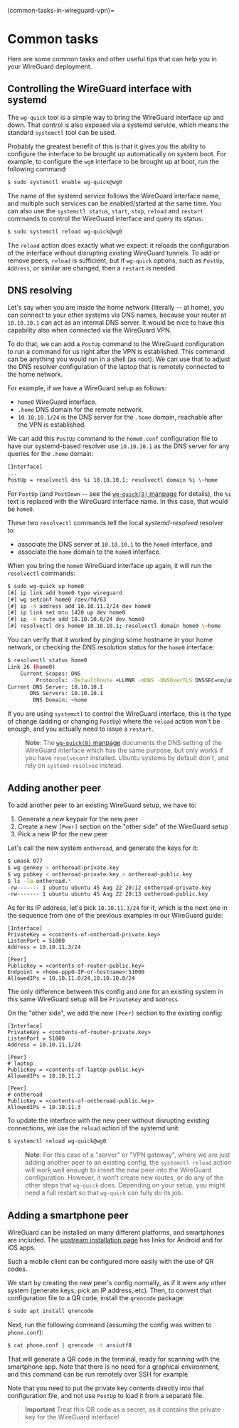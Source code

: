 (common-tasks-in-wireguard-vpn)=
# Common tasks

Here are some common tasks and other useful tips that can help you in your WireGuard deployment.

## Controlling the WireGuard interface with systemd

The `wg-quick` tool is a simple way to bring the WireGuard interface up and down. That control is also exposed via a systemd service, which means the standard `systemctl` tool can be used.

Probably the greatest benefit of this is that it gives you the ability to configure the interface to be brought up automatically on system boot. For example, to configure the `wg0` interface to be brought up at boot, run the following command:

```bash
$ sudo systemctl enable wg-quick@wg0
```

The name of the systemd service follows the WireGuard interface name, and multiple such services can be enabled/started at the same time.  You can also use the `systemctl status`, `start`, `stop`, `reload` and `restart` commands to control the WireGuard interface and query its status:

```bash
$ sudo systemctl reload wg-quick@wg0
```

The `reload` action does exactly what we expect: it reloads the configuration of the interface without disrupting existing WireGuard tunnels. To add or remove peers, `reload` is sufficient, but if `wg-quick` options, such as `PostUp`, `Address`, or similar are changed, then a `restart` is needed.

## DNS resolving

Let's say when you are inside the home network (literally -- at home), you can connect to your other systems via DNS names, because your router at `10.10.10.1` can act as an internal DNS server. It would be nice to have this capability also when connected via the WireGuard VPN.

To do that, we can add a `PostUp` command to the WireGuard configuration to run a command for us right after the VPN is established. This command can be anything you would run in a shell (as root). We can use that to adjust the DNS resolver configuration of the laptop that is remotely connected to the home network.

For example, if we have a WireGuard setup as follows:

* `home0` WireGuard interface.
* `.home` DNS domain for the remote network.
* `10.10.10.1/24` is the DNS server for the `.home` domain, reachable after the VPN is established.

We can add this `PostUp` command to the `home0.conf` configuration file to have our systemd-based resolver use `10.10.10.1` as the DNS server for any queries for the `.home` domain:

```bash
[Interface]
...
PostUp = resolvectl dns %i 10.10.10.1; resolvectl domain %i \~home
```

For `PostUp` (and `PostDown` -- see the [`wg-quick(8)` manpage](https://manpages.ubuntu.com/manpages/en/man8/wg-quick.8.html) for details), the `%i` text is replaced with the WireGuard interface name. In this case, that would be `home0`.

These two `resolvectl` commands tell the local *systemd-resolved* resolver to:
* associate the DNS server at `10.10.10.1` to the `home0` interface, and
* associate the `home` domain to the `home0` interface.

When you bring the `home0` WireGuard interface up again, it will run the `resolvectl` commands:

```bash
$ sudo wg-quick up home0
[#] ip link add home0 type wireguard
[#] wg setconf home0 /dev/fd/63
[#] ip -4 address add 10.10.11.2/24 dev home0
[#] ip link set mtu 1420 up dev home0
[#] ip -4 route add 10.10.10.0/24 dev home0
[#] resolvectl dns home0 10.10.10.1; resolvectl domain home0 \~home
```

You can verify that it worked by pinging some hostname in your home network, or checking the DNS resolution status for the `home0` interface:

```bash
$ resolvectl status home0
Link 26 (home0)
    Current Scopes: DNS
         Protocols: -DefaultRoute +LLMNR -mDNS -DNSOverTLS DNSSEC=no/unsupported
Current DNS Server: 10.10.10.1
       DNS Servers: 10.10.10.1
        DNS Domain: ~home
```

If you are using `systemctl` to control the WireGuard interface, this is the type of change (adding or changing `PostUp`) where the `reload` action won't be enough, and you actually need to issue a `restart`.

> **Note**:
> The [`wg-quick(8)` manpage](https://manpages.ubuntu.com/manpages/en/man8/wg-quick.8.html) documents the DNS setting of the WireGuard interface which has the same purpose, but only works if you have `resolveconf` installed. Ubuntu systems by default don't, and rely on `systemd-resolved` instead.

## Adding another peer

To add another peer to an existing WireGuard setup, we have to:

1. Generate a new keypair for the new peer
1. Create a new `[Peer]` section on the "other side" of the WireGuard setup
1. Pick a new IP for the new peer

Let's call the new system `ontheroad`, and generate the keys for it:

```bash
$ umask 077
$ wg genkey > ontheroad-private.key
$ wg pubkey < ontheroad-private.key > ontheroad-public.key
$ ls -la ontheroad.*
-rw------- 1 ubuntu ubuntu 45 Aug 22 20:12 ontheroad-private.key
-rw------- 1 ubuntu ubuntu 45 Aug 22 20:13 ontheroad-public.key
```

As for its IP address, let's pick `10.10.11.3/24` for it, which is the next one in the sequence from one of the previous examples in our WireGuard guide:

```
[Interface]
PrivateKey = <contents-of-ontheroad-private.key>
ListenPort = 51000
Address = 10.10.11.3/24

[Peer]
PublicKey = <contents-of-router-public.key>
Endpoint = <home-ppp0-IP-or-hostname>:51000
AllowedIPs = 10.10.11.0/24,10.10.10.0/24
```

The only difference between this config and one for an existing system in this same WireGuard setup will be `PrivateKey` and `Address`.

On the "other side", we add the new `[Peer]` section to the existing config:

```
[Interface]
PrivateKey = <contents-of-router-private.key>
ListenPort = 51000
Address = 10.10.11.1/24

[Peer]
# laptop
PublicKey = <contents-of-laptop-public.key>
AllowedIPs = 10.10.11.2

[Peer]
# ontheroad
PublicKey = <contents-of-ontheroad-public.key>
AllowedIPs = 10.10.11.3
```

To update the interface with the new peer without disrupting existing connections, we use the `reload` action of the systemd unit:

```bash
$ systemctl reload wg-quick@wg0
```

> **Note**:
> For this case of a "server" or "VPN gateway", where we are just adding another peer to an existing config, the `systemctl reload` action will work well enough to insert the new peer into the WireGuard configuration. However, it won't create new routes, or do any of the other steps that `wg-quick` does. Depending on your setup, you might need a full restart so that `wg-quick` can fully do its job.

## Adding a smartphone peer

WireGuard can be installed on many different platforms, and smartphones are included. The [upstream installation page](https://www.wireguard.com/install/) has links for Android and for iOS apps.

Such a mobile client can be configured more easily with the use of QR codes.

We start by creating the new peer's config normally, as if it were any other system (generate keys, pick an IP address, etc). Then, to convert that configuration file to a QR code, install the `qrencode` package:

```bash
$ sudo apt install qrencode
```

Next, run the following command (assuming the config was written to `phone.conf`):

```bash
$ cat phone.conf | qrencode -t ansiutf8 
```

That will generate a QR code in the terminal, ready for scanning with the smartphone app. Note that there is no need for a graphical environment, and this command can be run remotely over SSH for example.

Note that you need to put the private key contents directly into that configuration file, and not use `PostUp` to load it from a separate file.

> **Important**
> Treat this QR code as a secret, as it contains the private key for the WireGuard interface!
